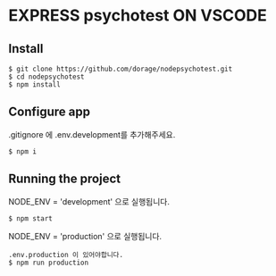# EXPRESS psychotest ON VSCODE

## Install

    $ git clone https://github.com/dorage/nodepsychotest.git
    $ cd nodepsychotest
    $ npm install

## Configure app

.gitignore 에 .env.development를 추가해주세요.

    $ npm i

## Running the project

NODE_ENV = 'development' 으로 실행됩니다.

    $ npm start

NODE_ENV = 'production' 으로 실행됩니다.

    .env.production 이 있어야합니다.
    $ npm run production
